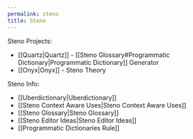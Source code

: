 ```yaml
---
permalink: steno
title: Steno
---
```

Steno Projects:

- [[Quartz|Quartz]] -  [[Steno Glossary#Programmatic Dictionary|Programmatic Dictionary]] Generator
- [[Onyx|Onyx]] - Steno Theory

Steno Info:

- [[Uberdictionary|Uberdictionary]]
- [[Steno Context Aware Uses|Steno Context Aware Uses]]
- [[Steno Glossary|Steno Glossary]]
- [[Steno Editor Ideas|Steno Editor Ideas]]
- [[Programmatic Dictionaries Rule]]